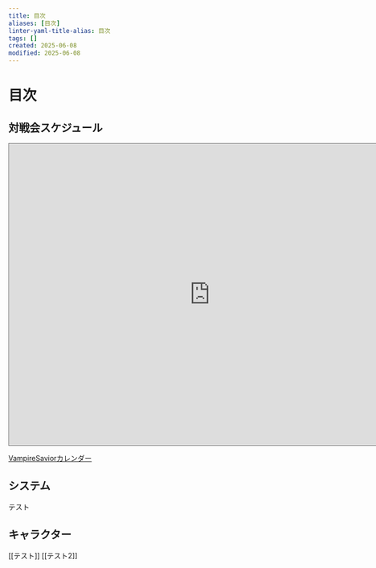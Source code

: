 ```yaml
---
title: 目次
aliases: [目次]
linter-yaml-title-alias: 目次
tags: []
created: 2025-06-08
modified: 2025-06-08
---
```


# 目次
## 対戦会スケジュール
<iframe src="https://calendar.google.com/calendar/embed?height=600&wkst=1&ctz=UTC&showPrint=0&showTz=0&showNav=0&mode=AGENDA&showCalendars=0&showDate=0&showTitle=0&src=YTA5ZnU3bDUyYmplMjJ1M2Y4MnBrYmN1MnNAZ3JvdXAuY2FsZW5kYXIuZ29vZ2xlLmNvbQ&color=%239e69af" style="border:solid 1px #777" width="800" height="600" frameborder="0" scrolling="no"></iframe>

[VampireSaviorカレンダー](https://calendar.google.com/calendar/u/0/embed?src=a09fu7l52bje22u3f82pkbcu2s@group.calendar.google.com&ctz=Asia/Tokyo%22+style%3D%22border:+0%22+width%3D%22800%22+height%3D%22600%22+frameborder%3D%220%22+scrolling%3D%22no%22)

## システム
テスト

## キャラクター
[[テスト]]
[[テスト2]]
